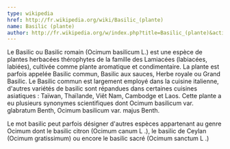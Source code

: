 ```yaml
---
type: wikipedia
href: http://fr.wikipedia.org/wiki/Basilic_(plante)
name: Basilic (plante)
author: http://fr.wikipedia.org/w/index.php?title=Basilic_(plante)&action=history
---
```

Le Basilic ou Basilic romain (Ocimum basilicum L.) est une espèce de plantes herbacées thérophytes de la famille des Lamiacées (labiacées, labiées), cultivée comme plante aromatique et condimentaire. La plante est parfois appelée Basilic commun, Basilic aux sauces, Herbe royale ou Grand Basilic. Le Basilic commun est largement employé dans la cuisine italienne, d'autres variétés de basilic sont répandues dans certaines cuisines asiatiques : Taïwan, Thaïlande, Viêt Nam, Cambodge et Laos. Cette plante a eu plusieurs synonymes scientifiques dont Ocimum basilicum var. glabratum Benth, Ocimum basilicum var. majus Benth.

Le mot basilic peut parfois désigner d'autres espèces appartenant au genre Ocimum dont le basilic citron (Ocimum canum L .), le basilic de Ceylan (Ocimum gratissimum) ou encore le basilic sacré (Ocimum sanctum L .)